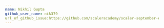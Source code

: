 ```yaml
---
name: Nikhil Gupta
github_user_name: nik379
url_of_github_issue:https://github.com/scaleracademy/scaler-september-open-source-challenge/issues/313
---
```

